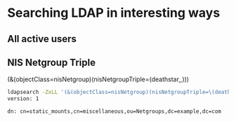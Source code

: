 # Searching LDAP in interesting ways

## All active users

## NIS Netgroup Triple

(&(objectClass=nisNetgroup)(nisNetgroupTriple=\(deathstar,,\)))

```bash
ldapsearch -ZxLL '(&(objectClass=nisNetgroup)(nisNetgroupTriple=\(deathstar-01,,\)))' dn
version: 1

dn: cn=static_mounts,cn=miscellaneous,ou=Netgroups,dc=example,dc=com
```



